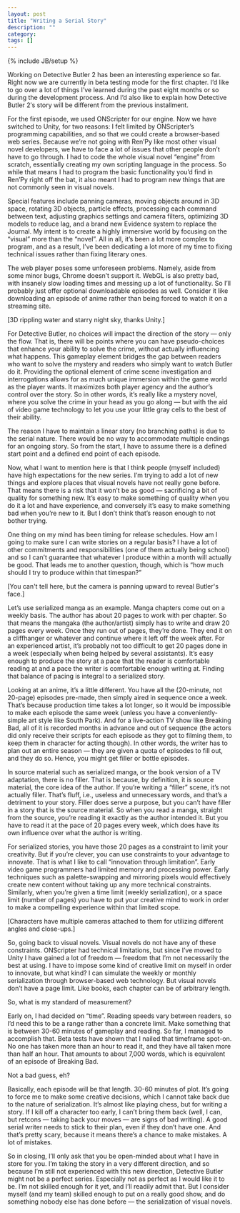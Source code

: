 ```yaml
---
layout: post
title: "Writing a Serial Story"
description: ""
category:
tags: []
---
```

{% include JB/setup %}


Working on Detective Butler 2 has been an interesting experience so far. Right now we are currently in beta testing mode for the first chapter. I’d like to go over a lot of things I’ve learned during the past eight months or so during the development process. And I’d also like to explain how Detective Butler 2′s story will be different from the previous installment.

For the first episode, we used ONScripter for our engine. Now we have switched to Unity, for two reasons: I felt limited by ONScripter’s programming capabilities, and so that we could create a browser-based web series. Because we’re not going with Ren’Py like most other visual novel developers, we have to face a lot of issues that other people don’t have to go through. I had to code the whole visual novel “engine” from scratch, essentially creating my own scripting language in the process. So while that means I had to program the basic functionality you’d find in Ren’Py right off the bat, it also meant I had to program new things that are not commonly seen in visual novels.

Special features include panning cameras, moving objects around in 3D space, rotating 3D objects, particle effects, processing each command between text, adjusting graphics settings and camera filters, optimizing 3D models to reduce lag, and a brand new Evidence system to replace the Journal. My intent is to create a highly immersive world by focusing on the “visual” more than the “novel”. All in all, it’s been a lot more complex to program, and as a result, I’ve been dedicating a lot more of my time to fixing technical issues rather than fixing literary ones.

The web player poses some unforeseen problems. Namely, aside from some minor bugs, Chrome doesn’t support it. WebGL is also pretty bad, with insanely slow loading times and messing up a lot of functionality. So I’ll probably just offer optional downloadable episodes as well. Consider it like downloading an episode of anime rather than being forced to watch it on a streaming site.

[3D rippling water and starry night sky, thanks Unity.]

For Detective Butler, no choices will impact the direction of the story — only the flow. That is, there will be points where you can have pseudo-choices that enhance your ability to solve the crime, without actually influencing what happens. This gameplay element bridges the gap between readers who want to solve the mystery and readers who simply want to watch Butler do it. Providing the optional element of crime scene investigation and interrogations allows for as much unique immersion within the game world as the player wants. It maximizes both player agency and the author’s control over the story. So in other words, it’s really like a mystery novel, where you solve the crime in your head as you go along — but with the aid of video game technology to let you use your little gray cells to the best of their ability.

The reason I have to maintain a linear story (no branching paths) is due to the serial nature. There would be no way to accommodate multiple endings for an ongoing story. So from the start, I have to assume there is a defined start point and a defined end point of each episode.

Now, what I want to mention here is that I think people (myself included) have high expectations for the new series. I’m trying to add a lot of new things and explore places that visual novels have not really gone before. That means there is a risk that it won’t be as good — sacrificing a bit of quality for something new. It’s easy to make something of quality when you do it a lot and have experience, and conversely it’s easy to make something bad when you’re new to it. But I don’t think that’s reason enough to not bother trying.

One thing on my mind has been timing for release schedules. How am I going to make sure I can write stories on a regular basis? I have a lot of other commitments and responsibilities (one of them actually being school) and so I can’t guarantee that whatever I produce within a month will actually be good. That leads me to another question, though, which is “how much should I try to produce within that timespan?”

[You can't tell here, but the camera is panning upward to reveal Butler's face.]

Let’s use serialized manga as an example. Manga chapters come out on a weekly basis. The author has about 20 pages to work with per chapter. So that means the mangaka (the author/artist) simply has to write and draw 20 pages every week. Once they run out of pages, they’re done. They end it on a cliffhanger or whatever and continue where it left off the week after. For an experienced artist, it’s probably not too difficult to get 20 pages done in a week (especially when being helped by several assistants). It’s easy enough to produce the story at a pace that the reader is comfortable reading at and a pace the writer is comfortable enough writing at. Finding that balance of pacing is integral to a serialized story.

Looking at an anime, it’s a little different. You have all the (20-minute, not 20-page) episodes pre-made, then simply aired in sequence once a week. That’s because production time takes a lot longer, so it would be impossible to make each episode the same week (unless you have a conveniently-simple art style like South Park). And for a live-action TV show like Breaking Bad, all of it is recorded months in advance and out of sequence (the actors did only receive their scripts for each episode as they got to filming them, to keep them in character for acting though). In other words, the writer has to plan out an entire season — they are given a quota of episodes to fill out, and they do so. Hence, you might get filler or bottle episodes.

In source material such as serialized manga, or the book version of a TV adaptation, there is no filler. That is because, by definition, it is source material, the core idea of the author. If you’re writing a “filler” scene, it’s not actually filler. That’s fluff, i.e., useless and unnecessary words, and that’s a detriment to your story. Filler does serve a purpose, but you can’t have filler in a story that is the source material. So when you read a manga, straight from the source, you’re reading it exactly as the author intended it. But you have to read it at the pace of 20 pages every week, which does have its own influence over what the author is writing.

For serialized stories, you have those 20 pages as a constraint to limit your creativity. But if you’re clever, you can use constraints to your advantage to innovate. That is what I like to call “innovation through limitation”. Early video game programmers had limited memory and processing power. Early techniques such as palette-swapping and mirroring pixels would effectively create new content without taking up any more technical constraints. Similarly, when you’re given a time limit (weekly serialization), or a space limit (number of pages) you have to put your creative mind to work in order to make a compelling experience within that limited scope.

[Characters have multiple cameras attached to them for utilizing different angles and close-ups.]

So, going back to visual novels. Visual novels do not have any of these constraints. ONScripter had technical limitations, but since I’ve moved to Unity I have gained a lot of freedom — freedom that I’m not necessarily the best at using. I have to impose some kind of creative limit on myself in order to innovate, but what kind? I can simulate the weekly or monthly serialization through browser-based web technology. But visual novels don’t have a page limit. Like books, each chapter can be of arbitrary length.

So, what is my standard of measurement?

Early on, I had decided on “time”. Reading speeds vary between readers, so I’d need this to be a range rather than a concrete limit. Make something that is between 30-60 minutes of gameplay and reading. So far, I managed to accomplish that. Beta tests have shown that I nailed that timeframe spot-on. No one has taken more than an hour to read it, and they have all taken more than half an hour. That amounts to about 7,000 words, which is equivalent of an episode of Breaking Bad.

Not a bad guess, eh?

Basically, each episode will be that length. 30-60 minutes of plot. It’s going to force me to make some creative decisions, which I cannot take back due to the nature of serialization. It’s almost like playing chess, but for writing a story. If I kill off a character too early, I can’t bring them back (well, I can, but retcons — taking back your moves — are signs of bad writing). A good serial writer needs to stick to their plan, even if they don’t have one. And that’s pretty scary, because it means there’s a chance to make mistakes. A lot of mistakes.

So in closing, I’ll only ask that you be open-minded about what I have in store for you. I’m taking the story in a very different direction, and so because I’m still not experienced with this new direction, Detective Butler might not be a perfect series. Especially not as perfect as I would like it to be. I’m not skilled enough for it yet, and I’ll readily admit that. But I consider myself (and my team) skilled enough to put on a really good show, and do something nobody else has done before — the serialization of visual novels.
